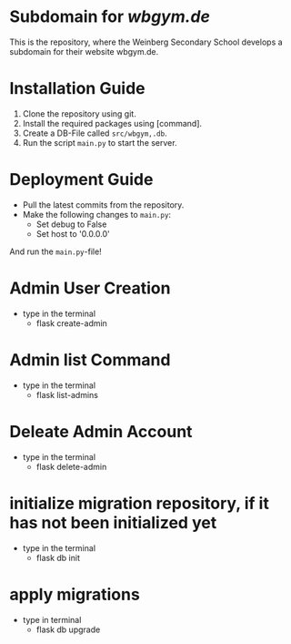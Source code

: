 # Subdomain for _wbgym.de_

This is the repository, where the Weinberg Secondary School develops a subdomain for their website wbgym.de.

# Installation Guide

1. Clone the repository using git.
2. Install the required packages using [command].
3. Create a DB-File called `src/wbgym,.db`.
4. Run the script `main.py` to start the server.

# Deployment Guide

- Pull the latest commits from the repository.
- Make the following changes to `main.py`:
  - Set debug to False
  - Set host to '0.0.0.0'

And run the `main.py`-file!



# Admin User Creation

  - type in the terminal
    - flask create-admin

# Admin list Command
  
  - type in the terminal
    - flask list-admins

# Deleate Admin Account

  - type in the terminal
    - flask delete-admin

# initialize migration repository, if it has not been initialized yet

  - type in the terminal
    - flask db init

  # apply migrations

  - type in terminal
    - flask db upgrade
